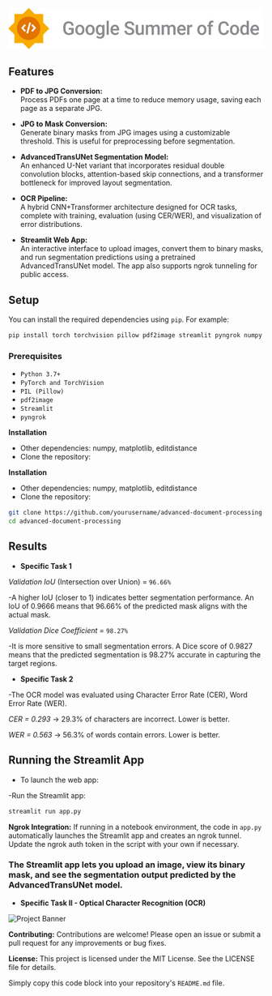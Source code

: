 ![Project Banner](External_Images/image.png)
## Features

- **PDF to JPG Conversion:**  
  Process PDFs one page at a time to reduce memory usage, saving each page as a separate JPG.

- **JPG to Mask Conversion:**  
  Generate binary masks from JPG images using a customizable threshold. This is useful for preprocessing before segmentation.

- **AdvancedTransUNet Segmentation Model:**  
  An enhanced U-Net variant that incorporates residual double convolution blocks, attention-based skip connections, and a transformer bottleneck for improved layout segmentation.

- **OCR Pipeline:**  
  A hybrid CNN+Transformer architecture designed for OCR tasks, complete with training, evaluation (using CER/WER), and visualization of error distributions.

- **Streamlit Web App:**  
  An interactive interface to upload images, convert them to binary masks, and run segmentation predictions using a pretrained AdvancedTransUNet model. The app also supports ngrok tunneling for public access.

## Setup


You can install the required dependencies using `pip`. For example:

```bash
pip install torch torchvision pillow pdf2image streamlit pyngrok numpy matplotlib editdistance
```


### Prerequisites

- `Python 3.7+`
- `PyTorch and TorchVision`
- `PIL (Pillow)`
- `pdf2image`
- `Streamlit`
- `pyngrok`

**Installation**
- Other dependencies: numpy, matplotlib, editdistance
- Clone the repository:

**Installation**
- Other dependencies: numpy, matplotlib, editdistance
- Clone the repository:

```bash
git clone https://github.com/yourusername/advanced-document-processing.git
cd advanced-document-processing
```

## Results
- **Specific Task 1**

*Validation IoU* (Intersection over Union) = `96.66%`

-A higher IoU (closer to 1) indicates better segmentation performance. An IoU of 0.9666 means that 96.66% of the predicted mask aligns with the actual mask.

*Validation Dice Coefficient* = `98.27%`

-It is more sensitive to small segmentation errors. A Dice score of 0.9827 means that the predicted segmentation is 98.27% accurate in capturing the target regions.

- **Specific Task 2**

-The OCR model was evaluated using Character Error Rate (CER), Word Error Rate (WER).

*CER = 0.293* → 29.3% of characters are incorrect. Lower is better.

*WER = 0.563* → 56.3% of words contain errors. Lower is better.



## **Running the Streamlit App**
- To launch the web app:

-Run the Streamlit app:

```bash
streamlit run app.py
```

**Ngrok Integration:**
If running in a notebook environment, the code in `app.py` automatically launches the Streamlit app and creates an ngrok tunnel. Update the ngrok auth token in the script with your own if necessary.


### The Streamlit app lets you upload an image, view its binary mask, and see the segmentation output predicted by the AdvancedTransUNet model.

- **Specific Task II - Optical Character Recognition (OCR)**

![Project Banner](External_Images/gif_specific_2.gif)



**Contributing:**
Contributions are welcome! Please open an issue or submit a pull request for any improvements or bug fixes.

**License:**
This project is licensed under the MIT License. See the LICENSE file for details.


Simply copy this code block into your repository's `README.md` file.



